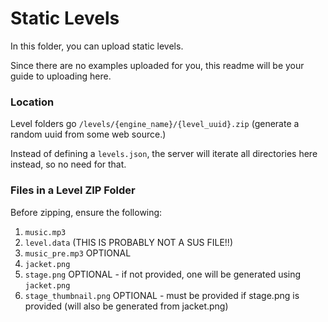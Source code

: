# Static Levels
In this folder, you can upload static levels.

Since there are no examples uploaded for you, this readme will be your guide to uploading here.

### Location
Level folders go `/levels/{engine_name}/{level_uuid}.zip` (generate a random uuid from some web source.)

Instead of defining a `levels.json`, the server will iterate all directories here instead, so no need for that.

### Files in a Level ZIP Folder
Before zipping, ensure the following:
1. `music.mp3`
2. `level.data` (THIS IS PROBABLY NOT A SUS FILE!!)
3. `music_pre.mp3` OPTIONAL
4. `jacket.png`
5. `stage.png` OPTIONAL - if not provided, one will be generated using `jacket.png`
6. `stage_thumbnail.png` OPTIONAL - must be provided if stage.png is provided (will also be generated from jacket.png)